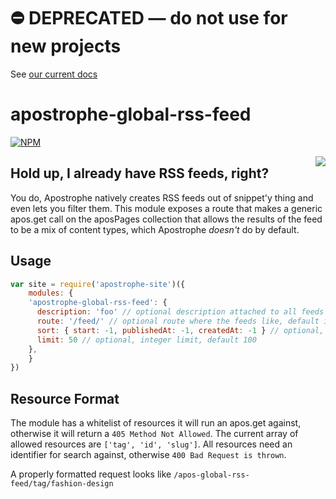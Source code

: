 # ⛔️ **DEPRECATED** — do not use for new projects

See [our current docs](https://docs.apostrophecms.org/)

# apostrophe-global-rss-feed

[![NPM](https://nodei.co/npm/apostrophe-global-rss-feed.png?mini=true)](https://nodei.co/npm/apostrophe-global-rss-feed/)

<a href="http://apostrophenow.org/"><img src="https://raw.github.com/punkave/jquery-bottomless/master/logos/logo-box-madefor.png" align="right" /></a>

## Hold up, I already have RSS feeds, right?
You do, Apostrophe natively creates RSS feeds out of snippet'y thing and even lets you filter them. This module exposes a route that makes a generic apos.get call on the aposPages collection that allows the results of the feed to be a mix of content types, which Apostrophe _doesn't_ do by default.

## Usage

```javascript
var site = require('apostrophe-site')({
	modules: {
    'apostrophe-global-rss-feed': {
      description: 'foo' // optional description attached to all feeds
      route: '/feed/' // optional route where the feeds like, default is /apos-global-rss-feed/
      sort: { start: -1, publishedAt: -1, createdAt: -1 } // optional, mongo sort object, default { start: -1, publishedAt: -1, createdAt: -1 }
      limit: 50 // optional, integer limit, default 100
    },
	}
})
```

## Resource Format
The module has a whitelist of resources it will run an apos.get against, otherwise it will return a `405 Method Not Allowed`. The current array of allowed resources are `['tag', 'id', 'slug']`. All resources need an identifier for search against, otherwise `400 Bad Request is thrown`. 

A properly formatted request looks like `/apos-global-rss-feed/tag/fashion-design`
